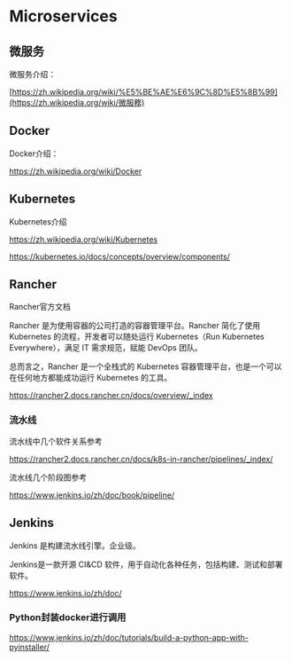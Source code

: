 # Microservices

## 微服务

微服务介绍：

[https://zh.wikipedia.org/wiki/%E5%BE%AE%E6%9C%8D%E5%8B%99](https://zh.wikipedia.org/wiki/微服務)

## Docker

Docker介绍：

https://zh.wikipedia.org/wiki/Docker

## Kubernetes

Kubernetes介绍

https://zh.wikipedia.org/wiki/Kubernetes

https://kubernetes.io/docs/concepts/overview/components/

## Rancher

Rancher官方文档

Rancher 是为使用容器的公司打造的容器管理平台。Rancher 简化了使用 Kubernetes 的流程，开发者可以随处运行 Kubernetes（Run Kubernetes Everywhere），满足 IT 需求规范，赋能 DevOps 团队。

总而言之，Rancher 是一个全栈式的 Kubernetes 容器管理平台，也是一个可以在任何地方都能成功运行 Kubernetes 的工具。

https://rancher2.docs.rancher.cn/docs/overview/_index

### 流水线

流水线中几个软件关系参考

https://rancher2.docs.rancher.cn/docs/k8s-in-rancher/pipelines/_index/

流水线几个阶段图参考

https://www.jenkins.io/zh/doc/book/pipeline/

## Jenkins

Jenkins 是构建流水线引擎。企业级。

Jenkins是一款开源 CI&CD 软件，用于自动化各种任务，包括构建、测试和部署软件。

https://www.jenkins.io/zh/doc/

### Python封装docker进行调用

https://www.jenkins.io/zh/doc/tutorials/build-a-python-app-with-pyinstaller/





